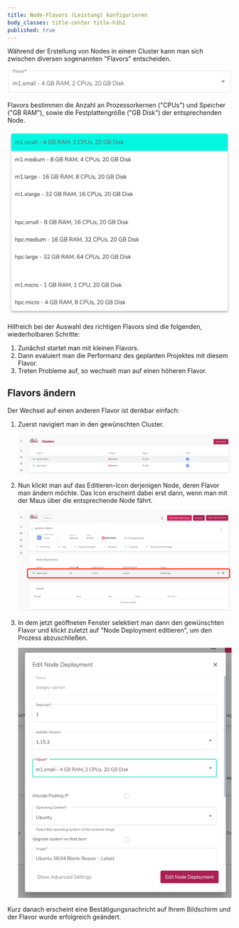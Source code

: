 ```yaml
---
title: Node-Flavors (Leistung) konfigurieren
body_classes: title-center title-h1h2
published: true
---
```


Während der Erstellung von Nodes in einem Cluster kann man sich zwischen diversen sogenannten "Flavors" entscheiden.

![Flavor-Select](flavor-select.png?resize=600,65)
	
Flavors bestimmen die Anzahl an Prozessorkernen ("CPUs") und Speicher ("GB RAM"), sowie die Festplattengröße ("GB Disk") der entsprechenden Node.

![Flavors](flavors.png?resize=600,500)

Hilfreich bei der Auswahl des richtigen Flavors sind die folgenden, wiederholbaren Schritte:
1. Zunächst startet man mit kleinen Flavors.
2. Dann evaluiert man die Performanz des geplanten Projektes mit diesem Flavor.
3. Treten Probleme auf, so wechselt man auf einen höheren Flavor.
 
## Flavors ändern

Der Wechsel auf einen anderen Flavor ist denkbar einfach:

1. Zuerst navigiert man in den gewünschten Cluster.

    ![Clusters](clusters.png?resize=1500,300)

2. Nun klickt man auf das Editieren-Icon derjenigen Node, deren Flavor man ändern möchte. Das Icon erscheint dabei erst dann, wenn man mit der Maus über die entsprechende Node fährt.

    ![Node-Selection](node-selection.png?resize=1500,700)

3. In dem jetzt geöffneten Fenster selektiert man dann den gewünschten Flavor und klickt zuletzt auf "Node Deployment editieren", um den Prozess abzuschließen.

    ![Edit-Node](edit-node.png?resize=600,700)

Kurz danach erscheint eine Bestätigungsnachricht auf Ihrem Bildschirm und der Flavor wurde erfolgreich geändert.
